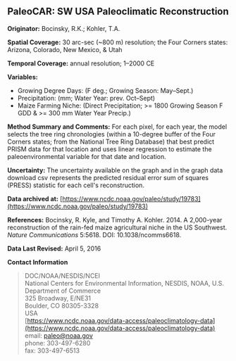 ## PaleoCAR: SW USA Paleoclimatic Reconstruction

**Originator:** Bocinsky, R.K.; Kohler, T.A.

**Spatial Coverage:** 30 arc-sec (~800 m) resolution; the Four Corners states: Arizona, Colorado, New Mexico, & Utah

**Temporal Coverage:** annual resolution; 1–2000 CE

**Variables:** 
* Growing Degree Days: (F deg.; Growing Season: May–Sept.)
* Precipitation: (mm; Water Year: prev. Oct–Sept)
* Maize Farming Niche: (Direct Precipitation; >= 1800 Growing Season F GDD & >= 300 mm Water Year Precip.)

**Method Summary and Comments:** For each pixel, for each year, the model selects the tree ring chronologies (within a 10-degree buffer of the Four Corners states; from the National Tree Ring Database) that best predict PRISM data for that location and uses linear regression to estimate the paleoenvironmental variable for that date and location.

**Uncertainty:** The uncertainty available on the graph and in the graph data download csv represents the predicted residual error sum of squares (PRESS) statistic for each cell's reconstruction. 

**Data archived at:** [https://www.ncdc.noaa.gov/paleo/study/19783](https://www.ncdc.noaa.gov/paleo/study/19783)

**References:** Bocinsky, R. Kyle, and Timothy A. Kohler. 2014. A 2,000-year reconstruction of the rain-fed maize agricultural niche in the US Southwest. _Nature Communications_ 5:5618. DOI: 10.1038/ncomms6618.

**Data Last Revised:** April 5, 2016

**Contact Information**
> DOC/NOAA/NESDIS/NCEI  
National Centers for Environmental Information, NESDIS, NOAA, U.S. Department of Commerce  
325 Broadway, E/NE31  
Boulder, CO 80305-3328  
USA  
[https://www.ncdc.noaa.gov/data-access/paleoclimatology-data](https://www.ncdc.noaa.gov/data-access/paleoclimatology-data)  
email: [paleo@noaa.gov](mailto:paleo@noaa.gov)  
phone: 303-497-6280  
fax: 303-497-6513  
